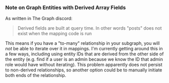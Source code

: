 ### Note on Graph Entities with Derived Array Fields
As written in The Graph discord:
> Derived fields are built at query time.
> In other words "posts" does not exist when the mapping code is run

This means if you have a "to-many" relationship in your subgraph, you will *not*
be able to iterate over it in mappings.
I'm currently getting around this in a few ways, including using entity IDs that are derived from the other side of the entity (e.g. find if a user is an admin because we know the ID that admin role would have without iterating). This problem apparently does not persist to non-derived relationships, so another option could be to manually initiate both ends of the relationship.

